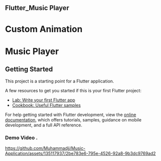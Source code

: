 ## Flutter_Music Player

# Custom Animation 
# Music Player
## Getting Started

This project is a starting point for a Flutter application.

A few resources to get you started if this is your first Flutter project:

- [Lab: Write your first Flutter app](https://docs.flutter.dev/get-started/codelab)
- [Cookbook: Useful Flutter samples](https://docs.flutter.dev/cookbook)

For help getting started with Flutter development, view the
[online documentation](https://docs.flutter.dev/), which offers tutorials,
samples, guidance on mobile development, and a full API reference.

### Demo Video .
https://github.com/Muhammadjj/Music-Application/assets/135117937/2be783e6-795e-4526-92a8-9b3dc9769ad2

